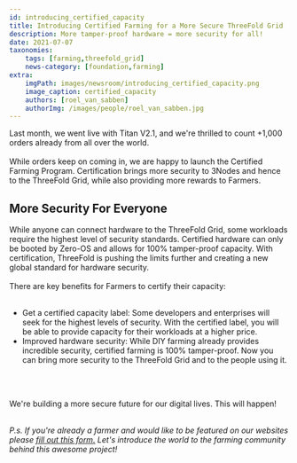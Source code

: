```yaml
---
id: introducing_certified_capacity
title: Introducing Certified Farming for a More Secure ThreeFold Grid 
description: More tamper-proof hardware = more security for all!
date: 2021-07-07
taxonomies:
    tags: [farming,threefold_grid]
    news-category: [foundation,farming]
extra:
    imgPath: images/newsroom/introducing_certified_capacity.png
    image_caption: certified_capacity
    authors: [roel_van_sabben]
    authorImg: /images/people/roel_van_sabben.jpg
---
```


Last month, we went live with Titan V2.1, and we're thrilled to count +1,000 orders already from all over the world.
<br/>
<br/>
While orders keep on coming in, we are happy to launch the Certified Farming Program. Certification brings more security to 3Nodes and hence to the ThreeFold Grid, while also providing more rewards to Farmers.

## More Security For Everyone

While anyone can connect hardware to the ThreeFold Grid, some workloads require the highest level of security standards. Certified hardware can only be booted by Zero-OS and allows for 100% tamper-proof capacity. With certification, ThreeFold is pushing the limits further and creating a new global standard for hardware security.
<br/>
<br/>
There are key benefits for Farmers to certify their capacity: 
<br/>
<br/>

- Get a certified capacity label: Some developers and enterprises will seek for the highest levels of security. With the certified label, you will be able to provide capacity for their workloads at a higher price.
- Improved hardware security: While DIY farming already provides incredible security, certified farming is 100% tamper-proof. Now you can bring more security to the ThreeFold Grid and to the people using it. 
<br/>
<br/>

We're building a more secure future for our digital lives. This will happen! 
<br/>
<br/>

_P.s. If you're already a farmer and would like to be featured on our websites please [fill out this form.](https://forms.gle/cW6uFUhkohSw81KT6) Let's introduce the world to the farming community behind this awesome project!_
